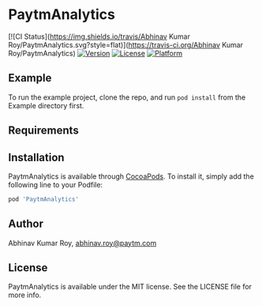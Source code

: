 # PaytmAnalytics

[![CI Status](https://img.shields.io/travis/Abhinav Kumar Roy/PaytmAnalytics.svg?style=flat)](https://travis-ci.org/Abhinav Kumar Roy/PaytmAnalytics)
[![Version](https://img.shields.io/cocoapods/v/PaytmAnalytics.svg?style=flat)](https://cocoapods.org/pods/PaytmAnalytics)
[![License](https://img.shields.io/cocoapods/l/PaytmAnalytics.svg?style=flat)](https://cocoapods.org/pods/PaytmAnalytics)
[![Platform](https://img.shields.io/cocoapods/p/PaytmAnalytics.svg?style=flat)](https://cocoapods.org/pods/PaytmAnalytics)

## Example

To run the example project, clone the repo, and run `pod install` from the Example directory first.

## Requirements

## Installation

PaytmAnalytics is available through [CocoaPods](https://cocoapods.org). To install
it, simply add the following line to your Podfile:

```ruby
pod 'PaytmAnalytics'
```

## Author

Abhinav Kumar Roy, abhinav.roy@paytm.com

## License

PaytmAnalytics is available under the MIT license. See the LICENSE file for more info.
